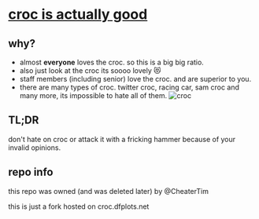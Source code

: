 # [croc is actually good](https://croc.dfplots.net/)
## why?
- almost **everyone** loves the croc. so this is a big big ratio.
- also just look at the croc its soooo lovely :heart_eyes_cat:
- staff members (including senior) love the croc. and are superior to you.
- there are many types of croc. twitter croc, racing car, sam croc and many more, its impossible to hate all of them.
![croc](https://user-images.githubusercontent.com/85891155/155711496-6311e367-5f10-4a8d-b157-eeb1646b35b6.png)

## TL;DR
don't hate on croc or attack it with a fricking hammer because of your invalid opinions.

## repo info

this repo was owned (and was deleted later) by @CheaterTim

this is just a fork hosted on croc.dfplots.net

